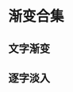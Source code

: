 <script setup>
import TextGradientA from './Components/TextGradient/index-a.vue'
import TextGradientB from './Components/TextGradient/index-b.vue'
</script>

# 渐变合集

## 文字渐变

<ContainerBox title="基础用法">
<div class="demoBox">
<TextGradientA />
</div>
<ShowCode>
<template #codes>

```vue
<template>
  <div class="demo">
    <div class="text text-gradient">
      渐进式
      <br />
      JavaScript 框架
    </div>
  </div>
</template>
<style scoped>
.demo {
  width: 100%;
  height: 25vw;
  display: flex;
  justify-content: center;
  align-items: center;
  background-color: #1a1a1a;
}
.text {
  width: 100%;
  height: fit-content;
  font-size: 5vw;
  font-weight: bold;
  text-align: center;
  line-height: 5vw;
  font-family: 'Arial';
}
</style>
```

</template>
</ShowCode>

<ShowCode iskey>
<template #codes>

```css
.text-gradient {
  color: transparent;
  background: -webkit-linear-gradient(315deg, #42d392 25%, #647eff);
  -webkit-background-clip: text;
}
```

</template>
</ShowCode>
</ContainerBox>

## 逐字淡入

<ContainerBox title="基础用法">
<div class="demoBox">
<TextGradientB />
</div>

<ShowCode>
<template #codes>

```vue
<template>
  <div class="demo">
    <button @click="play">点击播放动画</button>
    <div class="text">
      Hello Word!
      <div :class="{ textClip: show }"></div>
    </div>
  </div>
</template>
<script>
export default {
  data() {
    return {
      show: false,
      timer: null,
    };
  },
  methods: {
    play() {
      clearTimeout(this.timer);
      this.show = !this.show;
      this.timer = setTimeout(() => {
        this.show = false;
      }, 2500);
    },
  },
};
</script>
<style scoped lang="less">
.demo {
  position: relative;
  width: 100%;
  .text {
    position: relative;
    width: 100%;
    text-align: center;
    line-height: 5vw;
    font-size: 5vw;
    white-space: nowrap;
    color: #fff;
    overflow: hidden;
    background-color: #000;
  }
}

.textClip {
  position: absolute;
  width: 150%;
  height: 100%;
  top: 0;
  background: linear-gradient(90deg, transparent 0%, #000 30%, #000 100%);
  animation: animate 3s linear both;
  @keyframes animate {
    0% {
      left: -35%;
    }

    100% {
      left: 100%;
    }
  }
}
</style>
```

</template>
</ShowCode>

<ShowCode iskey>
<template #codes>

```css
.textClip {
  position: absolute;
  width: 150%;
  height: 100%;
  top: 0;
  background: linear-gradient(90deg, transparent 0%, #000 30%, #000 100%);
  animation: animate 3s linear both;
  @keyframes animate {
    0% {
      left: -35%;
    }

    100% {
      left: 100%;
    }
  }
}
```

</template>
</ShowCode>
</ContainerBox>
